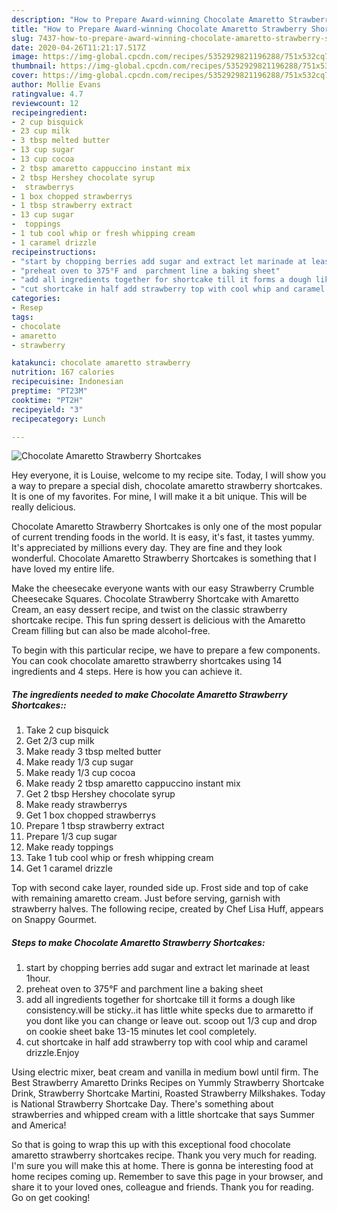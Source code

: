 ```yaml
---
description: "How to Prepare Award-winning Chocolate Amaretto Strawberry Shortcakes"
title: "How to Prepare Award-winning Chocolate Amaretto Strawberry Shortcakes"
slug: 7437-how-to-prepare-award-winning-chocolate-amaretto-strawberry-shortcakes
date: 2020-04-26T11:21:17.517Z
image: https://img-global.cpcdn.com/recipes/5352929821196288/751x532cq70/chocolate-amaretto-strawberry-shortcakes-recipe-main-photo.jpg
thumbnail: https://img-global.cpcdn.com/recipes/5352929821196288/751x532cq70/chocolate-amaretto-strawberry-shortcakes-recipe-main-photo.jpg
cover: https://img-global.cpcdn.com/recipes/5352929821196288/751x532cq70/chocolate-amaretto-strawberry-shortcakes-recipe-main-photo.jpg
author: Mollie Evans
ratingvalue: 4.7
reviewcount: 12
recipeingredient:
- 2 cup bisquick
- 23 cup milk
- 3 tbsp melted butter
- 13 cup sugar
- 13 cup cocoa
- 2 tbsp amaretto cappuccino instant mix
- 2 tbsp Hershey chocolate syrup
-  strawberrys
- 1 box chopped strawberrys
- 1 tbsp strawberry extract
- 13 cup sugar
-  toppings
- 1 tub cool whip or fresh whipping cream
- 1 caramel drizzle
recipeinstructions:
- "start by chopping berries add sugar and extract let marinade at least 1hour."
- "preheat oven to 375°F and  parchment line a baking sheet"
- "add all ingredients together for shortcake till it forms a dough like consistency.will be sticky..it has little white specks due to armaretto if you dont like you can change or leave out. scoop out 1/3 cup and drop on cookie sheet bake 13-15 minutes let cool completely."
- "cut shortcake in half add strawberry top with cool whip and caramel drizzle.Enjoy"
categories:
- Resep
tags:
- chocolate
- amaretto
- strawberry

katakunci: chocolate amaretto strawberry
nutrition: 167 calories
recipecuisine: Indonesian
preptime: "PT23M"
cooktime: "PT2H"
recipeyield: "3"
recipecategory: Lunch

---
```



![Chocolate Amaretto Strawberry Shortcakes](https://img-global.cpcdn.com/recipes/5352929821196288/751x532cq70/chocolate-amaretto-strawberry-shortcakes-recipe-main-photo.jpg)

Hey everyone, it is Louise, welcome to my recipe site. Today, I will show you a way to prepare a special dish, chocolate amaretto strawberry shortcakes. It is one of my favorites. For mine, I will make it a bit unique. This will be really delicious.

Chocolate Amaretto Strawberry Shortcakes is only one of the most popular of current trending foods in the world. It is easy, it's fast, it tastes yummy. It's appreciated by millions every day. They are fine and they look wonderful. Chocolate Amaretto Strawberry Shortcakes is something that I have loved my entire life.

Make the cheesecake everyone wants with our easy Strawberry Crumble Cheesecake Squares. Chocolate Strawberry Shortcake with Amaretto Cream, an easy dessert recipe, and twist on the classic strawberry shortcake recipe. This fun spring dessert is delicious with the Amaretto Cream filling but can also be made alcohol-free.


To begin with this particular recipe, we have to prepare a few components. You can cook chocolate amaretto strawberry shortcakes using 14 ingredients and 4 steps. Here is how you can achieve it.

##### The ingredients needed to make Chocolate Amaretto Strawberry Shortcakes::

1. Take 2 cup bisquick
1. Get 2/3 cup milk
1. Make ready 3 tbsp melted butter
1. Make ready 1/3 cup sugar
1. Make ready 1/3 cup cocoa
1. Make ready 2 tbsp amaretto cappuccino instant mix
1. Get 2 tbsp Hershey chocolate syrup
1. Make ready  strawberrys
1. Get 1 box chopped strawberrys
1. Prepare 1 tbsp strawberry extract
1. Prepare 1/3 cup sugar
1. Make ready  toppings
1. Take 1 tub cool whip or fresh whipping cream
1. Get 1 caramel drizzle


Top with second cake layer, rounded side up. Frost side and top of cake with remaining amaretto cream. Just before serving, garnish with strawberry halves. The following recipe, created by Chef Lisa Huff, appears on Snappy Gourmet. 

##### Steps to make Chocolate Amaretto Strawberry Shortcakes:

1. start by chopping berries add sugar and extract let marinade at least 1hour.
1. preheat oven to 375°F and  parchment line a baking sheet
1. add all ingredients together for shortcake till it forms a dough like consistency.will be sticky..it has little white specks due to armaretto if you dont like you can change or leave out. scoop out 1/3 cup and drop on cookie sheet bake 13-15 minutes let cool completely.
1. cut shortcake in half add strawberry top with cool whip and caramel drizzle.Enjoy


Using electric mixer, beat cream and vanilla in medium bowl until firm. The Best Strawberry Amaretto Drinks Recipes on Yummly Strawberry Shortcake Drink, Strawberry Shortcake Martini, Roasted Strawberry Milkshakes. Today is National Strawberry Shortcake Day. There&#39;s something about strawberries and whipped cream with a little shortcake that says Summer and America! 

So that is going to wrap this up with this exceptional food chocolate amaretto strawberry shortcakes recipe. Thank you very much for reading. I'm sure you will make this at home. There is gonna be interesting food at home recipes coming up. Remember to save this page in your browser, and share it to your loved ones, colleague and friends. Thank you for reading. Go on get cooking!
